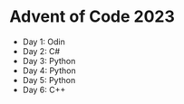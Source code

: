 # Advent of Code 2023
- Day 1: Odin
- Day 2: C#
- Day 3: Python
- Day 4: Python
- Day 5: Python
- Day 6: C++